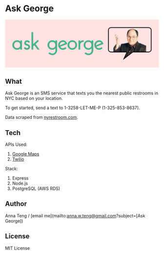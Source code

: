 # Ask George

![Ask George Logo](public/images/Ask%20george%20horizontal.jpg)

## What

Ask George is an SMS service that texts you the nearest public restrooms in NYC based on your location.

To get started, send a text to 1-3258-LET-ME-P (1-325-853-8637).

Data scraped from [nyrestroom.com](http://m3.mappler.net/nyrestroom/).

## Tech

APIs Used:
1. [Google Maps](https://developers.google.com/maps/documentation)
2. [Twilio](https://www.twilio.com/)

Stack:
1. Express
2. Node.js
3. PostgreSQL (AWS RDS)

## Author

Anna Teng / [email me](mailto:anna.w.teng@gmail.com?subject=[Ask George])

## License

MIT License